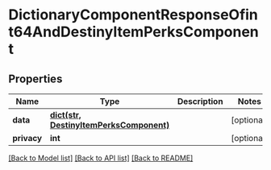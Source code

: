 # DictionaryComponentResponseOfint64AndDestinyItemPerksComponent

## Properties
Name | Type | Description | Notes
------------ | ------------- | ------------- | -------------
**data** | [**dict(str, DestinyItemPerksComponent)**](DestinyItemPerksComponent.md) |  | [optional] 
**privacy** | **int** |  | [optional] 

[[Back to Model list]](../README.md#documentation-for-models) [[Back to API list]](../README.md#documentation-for-api-endpoints) [[Back to README]](../README.md)


